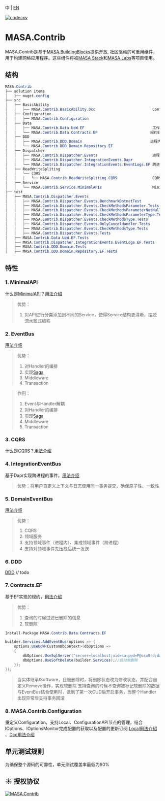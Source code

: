 ﻿中 | [EN](README.md)

[![codecov](https://codecov.io/gh/masastack/MASA.Contrib/branch/develop/graph/badge.svg?token=87TPNHUHW2)](https://codecov.io/gh/masastack/MASA.Contrib)

# MASA.Contrib

MASA.Contrib是基于[MASA.BuildingBlocks](https://github.com/masastack/MASA.BuildingBlocks)提供开放, 社区驱动的可重用组件，用于构建网格应用程序。这些组件将被[MASA Stack](https://github.com/masastack)和[MASA Labs](https://github.com/masalabs)等项目使用。

## 结构

```c#
MASA.Contrib
├── solution items
│   ├── nuget.config
├── src
│   ├── BasicAbility
│   │   ├── MASA.Contrib.BasicAbility.Dcc                          ConfigurationAPI
│   ├── Configuration
│   │   ├── MASA.Contrib.Configuration
│   ├── Data
│   │   ├── MASA.Contrib.Data.UoW.EF                               工作单元
│   │   └── MASA.Contrib.Data.Contracts.EF                        规约EF版
│   ├── DDD
│   │   ├── MASA.Contrib.DDD.Domain                               进程内、跨进程都支持
│   │   └── MASA.Contrib.DDD.Domain.Repository.EF
│   ├── Dispatcher
│   │   ├── MASA.Contrib.Dispatcher.Events                         进程内事件
│   │   ├── MASA.Contrib.Dispatcher.IntegrationEvents.Dapr
│   │   └── MASA.Contrib.Dispatcher.IntegrationEvents.EventLogs.EF 跨进程事件
│   ├── ReadWriteSpliting
│   │   └── CQRS
│   │   │   └── MASA.Contrib.ReadWriteSpliting.CQRS                CQRS
│   ├── Service
│   │   └── MASA.Contrib.Service.MinimalAPIs                       MinimalAPI最佳实践
├── test
│   ├── MASA.Contrib.Dispatcher.Events
│   │   ├── MASA.Contrib.Dispatcher.Events.BenchmarkDotnetTest
│   │   ├── MASA.Contrib.Dispatcher.Events.CheckMethodsParameter.Tests
│   │   ├── MASA.Contrib.Dispatcher.Events.CheckMethodsParameterNotNull.Tests
│   │   ├── MASA.Contrib.Dispatcher.Events.CheckMethodsParameterType.Tests
│   │   ├── MASA.Contrib.Dispatcher.Events.CheckMethodsType.Tests
│   │   ├── MASA.Contrib.Dispatcher.Events.OnlyCancelHandler.Tests
│   │   ├── MASA.Contrib.Dispatcher.Events.CheckMethodsType.Tests
│   │   ├── MASA.Contrib.Dispatcher.Events.Tests
│   ├── MASA.Contrib.Data.UoW.EF.Tests
│   ├── MASA.Contrib.Dispatcher.IntegrationEvents.EventLogs.EF.Tests
│   ├── MASA.Contrib.DDD.Domain.Tests
│   ├── MASA.Contrib.DDD.Domain.Repository.EF.Tests
```

## 特性

### 1. MinimalAPI

什么是[MinimalAPI](https://devblogs.microsoft.com/aspnet/asp-net-core-updates-in-net-6-preview-4/#introducing-minimal-apis)？[用法介绍](/src/Service/MASA.Contrib.Service.MinimalAPIs/README.zh-CN.md)

>  优势：
>
>  1.  对API进行分类添加到不同的Service，使得Service结构更清晰，摆脱流水账式编程

### 2. EventBus

[用法介绍](/src/Dispatcher/MASA.Contrib.Dispatcher.Events/README.zh-CN.md)

> 优势：
>
> 1. 对Handler的编排
> 2. 实现[Saga](https://docs.microsoft.com/zh-cn/azure/architecture/reference-architectures/saga/saga)
> 3. Middleware
> 4. Transaction

> 作用：
>
> 1. Event与Handler解耦
> 2. 对Handler的编排
> 3. 实现[Saga](https://docs.microsoft.com/zh-cn/azure/architecture/reference-architectures/saga/saga)
> 4. Middleware
> 5. Transaction

### 3. CQRS

什么是[CQRS](https://docs.microsoft.com/en-us/azure/architecture/patterns/cqrs)？[用法介绍](/src/ReadWriteSpliting/CQRS/MASA.Contrib.ReadWriteSpliting.CQRS/README.zh-CN.md)

### 4. IntegrationEventBus

基于Dapr实现跨进程的事件。[用法介绍](/src/Dispatcher/MASA.Contrib.Dispatcher.IntegrationEvents.Dapr/README.zh-CN.md)

> 优势：将用户自定义上下文与日志使用同一事务提交，确保原子性、一致性

### 5. DomainEventBus

[用法介绍](/src/DDD/MASA.Contrib.DDD.Domain/README.zh-CN.md)

> 优势：
>
> 1. CQRS
> 2. 领域服务
> 3. 支持领域事件（进程内）、集成领域事件（跨进程）
> 4. 支持对领域事件先压栈后统一发送

### 6. DDD

[DDD](https://www.likecs.com/default/index/show?id=93970) // todo


### 7. Contracts.EF

基于EF实现的规约，[用法介绍](src/Data/MASA.Contrib.Data.Contracts.EF/README.zh-CN.md)

> 优势：
>
> 1. 查询的时候过滤已删除的信息
> 2. 软删除

```C#
Install-Package MASA.Contrib.Data.Contracts.EF
```

```C#
builder.Services.AddEventBus(options => {
    options.UseUoW<CustomDbContext>(dbOptions =>
    {
        dbOptions.UseSqlServer("server=localhost;uid=sa;pwd=P@ssw0rd;database=identity");
        dbOptions.UseSoftDelete(builder.Services);//启动软删除
    });
});
```

> 当实体继承ISoftware，且被删除时，将删除状态改为修改状态，并配合自定义Remove操作，实现软删除
> 支持查询的时候不查询被标记软删除的数据
> 与EventBus结合使用时，做到了第一次CUD后开启事务，当整个Handler出现异常后支持事务回滚

### 8. MASA.Contrib.Configuration

重定义Configuration，支持Local、ConfigurationAPI节点的管理，结合IOptions、IOptionsMonitor完成配置的获取以及配置的更新订阅 [Local用法介绍](src/Configuration/MASA.Contrib.Configuration/README.zh-CN.md) 、[Dcc用法介绍](src/BasicAbility/MASA.Contrib.BasicAbility.Dcc/README.zh-CN.md)

## 单元测试规则

为确保整个源码的可靠性，单元测试覆盖率最低为90%

## ☀️ 授权协议

[![MASA.Contrib](https://img.shields.io/badge/License-MIT-blue?style=flat-square)](/LICENSE.txt)

